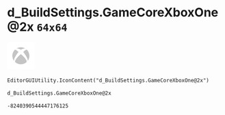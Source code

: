 # d_BuildSettings.GameCoreXboxOne@2x `64x64`
<img src="/img/d_BuildSettings.GameCoreXboxOne@2x.png" width=64 height=64>

``` CSharp
EditorGUIUtility.IconContent("d_BuildSettings.GameCoreXboxOne@2x")
```
```
d_BuildSettings.GameCoreXboxOne@2x
```
```
-8240390544447176125
```
